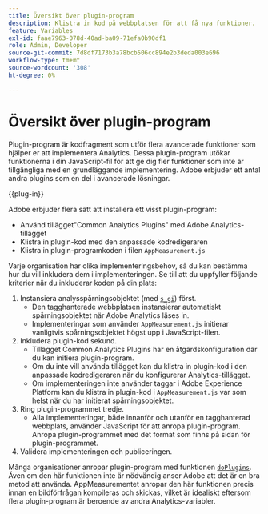 ```yaml
---
title: Översikt över plugin-program
description: Klistra in kod på webbplatsen för att få nya funktioner.
feature: Variables
exl-id: faae7963-078d-40ad-ba09-71efa0b90df1
role: Admin, Developer
source-git-commit: 7d8df7173b3a78bcb506cc894e2b3deda003e696
workflow-type: tm+mt
source-wordcount: '308'
ht-degree: 0%

---
```


# Översikt över plugin-program

Plugin-program är kodfragment som utför flera avancerade funktioner som hjälper er att implementera Analytics. Dessa plugin-program utökar funktionerna i din JavaScript-fil för att ge dig fler funktioner som inte är tillgängliga med en grundläggande implementering. Adobe erbjuder ett antal andra plugins som en del i avancerade lösningar.

{{plug-in}}

Adobe erbjuder flera sätt att installera ett visst plugin-program:

* Använd tillägget&quot;Common Analytics Plugins&quot; med Adobe Analytics-tillägget
* Klistra in plugin-kod med den anpassade kodredigeraren
* Klistra in plugin-programkoden i filen `AppMeasurement.js`

Varje organisation har olika implementeringsbehov, så du kan bestämma hur du vill inkludera dem i implementeringen. Se till att du uppfyller följande kriterier när du inkluderar koden på din plats:

1. Instansiera analysspårningsobjektet (med [`s_gi`](../functions/s-gi.md)) först.
   * Den tagghanterade webbplatsen instansierar automatiskt spårningsobjektet när Adobe Analytics läses in.
   * Implementeringar som använder `AppMeasurement.js` initierar vanligtvis spårningsobjektet högst upp i JavaScript-filen.
2. Inkludera plugin-kod sekund.
   * Tillägget Common Analytics Plugins har en åtgärdskonfiguration där du kan initiera plugin-program.
   * Om du inte vill använda tillägget kan du klistra in plugin-kod i den anpassade kodredigeraren när du konfigurerar Analytics-tillägget.
   * Om implementeringen inte använder taggar i Adobe Experience Platform kan du klistra in plugin-kod i `AppMeasurement.js` var som helst när du har initierat spårningsobjektet.
3. Ring plugin-programmet tredje.
   * Alla implementeringar, både innanför och utanför en tagghanterad webbplats, använder JavaScript för att anropa plugin-program. Anropa plugin-programmet med det format som finns på sidan för plugin-programmet.
4. Validera implementeringen och publiceringen.

Många organisationer anropar plugin-program med funktionen [`doPlugins`](../functions/doplugins.md). Även om den här funktionen inte är nödvändig anser Adobe att det är en bra metod att använda. AppMeasurementet anropar den här funktionen precis innan en bildförfrågan kompileras och skickas, vilket är idealiskt eftersom flera plugin-program är beroende av andra Analytics-variabler.
